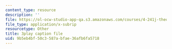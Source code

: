 ```yaml
---
content_type: resource
description: ''
file: https://ol-ocw-studio-app-qa.s3.amazonaws.com/courses/4-241j-theory-of-city-form-spring-2013/9b5eb4bf50c3587abfae36afb6fa5718_ayw-96xs-ag.vtt
file_type: application/x-subrip
resourcetype: Other
title: 3play caption file
uid: 9b5eb4bf-50c3-587a-bfae-36afb6fa5718
---
```

